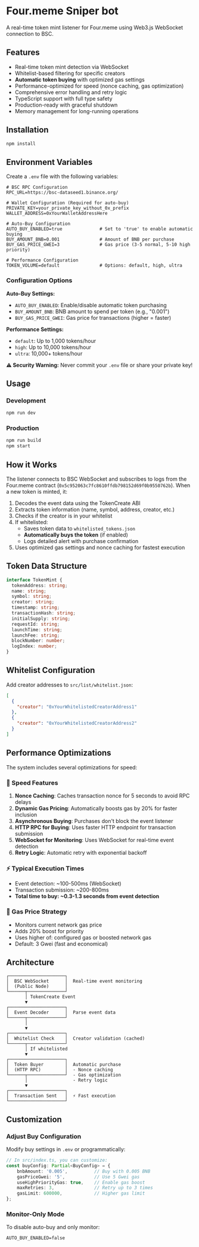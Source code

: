 # Four.meme Sniper bot

A real-time token mint listener for Four.meme using Web3.js WebSocket connection to BSC.

## Features

- Real-time token mint detection via WebSocket
- Whitelist-based filtering for specific creators
- **Automatic token buying** with optimized gas settings
- Performance-optimized for speed (nonce caching, gas optimization)
- Comprehensive error handling and retry logic
- TypeScript support with full type safety
- Production-ready with graceful shutdown
- Memory management for long-running operations

## Installation

```bash
npm install
```

## Environment Variables

Create a `.env` file with the following variables:

```env
# BSC RPC Configuration
RPC_URL=https://bsc-dataseed1.binance.org/

# Wallet Configuration (Required for auto-buy)
PRIVATE_KEY=your_private_key_without_0x_prefix
WALLET_ADDRESS=0xYourWalletAddressHere

# Auto-Buy Configuration
AUTO_BUY_ENABLED=true              # Set to 'true' to enable automatic buying
BUY_AMOUNT_BNB=0.001               # Amount of BNB per purchase
BUY_GAS_PRICE_GWEI=3               # Gas price (3-5 normal, 5-10 high priority)

# Performance Configuration
TOKEN_VOLUME=default               # Options: default, high, ultra
```

### Configuration Options

**Auto-Buy Settings:**
- `AUTO_BUY_ENABLED`: Enable/disable automatic token purchasing
- `BUY_AMOUNT_BNB`: BNB amount to spend per token (e.g., "0.001")
- `BUY_GAS_PRICE_GWEI`: Gas price for transactions (higher = faster)

**Performance Settings:**
- `default`: Up to 1,000 tokens/hour
- `high`: Up to 10,000 tokens/hour
- `ultra`: 10,000+ tokens/hour

**⚠️ Security Warning:** Never commit your `.env` file or share your private key!

## Usage

### Development
```bash
npm run dev
```

### Production
```bash
npm run build
npm start
```

## How it Works

The listener connects to BSC WebSocket and subscribes to logs from the Four.meme contract (`0x5c952063c7fc8610ffdb798152d69f0b9550762b`). When a new token is minted, it:

1. Decodes the event data using the TokenCreate ABI
2. Extracts token information (name, symbol, address, creator, etc.)
3. Checks if the creator is in your whitelist
4. If whitelisted:
   - Saves token data to `whitelisted_tokens.json`
   - **Automatically buys the token** (if enabled)
   - Logs detailed alert with purchase confirmation
5. Uses optimized gas settings and nonce caching for fastest execution

## Token Data Structure

```typescript
interface TokenMint {
  tokenAddress: string;
  name: string;
  symbol: string;
  creator: string;
  timestamp: string;
  transactionHash: string;
  initialSupply: string;
  requestId: string;
  launchTime: string;
  launchFee: string;
  blockNumber: number;
  logIndex: number;
}
```

## Whitelist Configuration

Add creator addresses to `src/list/whitelist.json`:

```json
[
  {
    "creator": "0xYourWhitelistedCreatorAddress1"
  },
  {
    "creator": "0xYourWhitelistedCreatorAddress2"
  }
]
```

## Performance Optimizations

The system includes several optimizations for speed:

### 🚀 Speed Features

1. **Nonce Caching**: Caches transaction nonce for 5 seconds to avoid RPC delays
2. **Dynamic Gas Pricing**: Automatically boosts gas by 20% for faster inclusion
3. **Asynchronous Buying**: Purchases don't block the event listener
4. **HTTP RPC for Buying**: Uses faster HTTP endpoint for transaction submission
5. **WebSocket for Monitoring**: Uses WebSocket for real-time event detection
6. **Retry Logic**: Automatic retry with exponential backoff

### ⚡ Typical Execution Times

- Event detection: ~100-500ms (WebSocket)
- Transaction submission: ~200-800ms
- **Total time to buy: ~0.3-1.3 seconds from event detection**

### 🎯 Gas Price Strategy

- Monitors current network gas price
- Adds 20% boost for priority
- Uses higher of: configured gas or boosted network gas
- Default: 3 Gwei (fast and economical)

## Architecture

```
┌─────────────────────┐
│  BSC WebSocket      │  Real-time event monitoring
│  (Public Node)      │
└──────┬──────────────┘
       │ TokenCreate Event
       ▼
┌─────────────────────┐
│  Event Decoder      │  Parse event data
└──────┬──────────────┘
       │
       ▼
┌─────────────────────┐
│  Whitelist Check    │  Creator validation (cached)
└──────┬──────────────┘
       │ If whitelisted
       ▼
┌─────────────────────┐
│  Token Buyer        │  Automatic purchase
│  (HTTP RPC)         │  - Nonce caching
└──────┬──────────────┘  - Gas optimization
       │                 - Retry logic
       ▼
┌─────────────────────┐
│  Transaction Sent   │  ⚡ Fast execution
└─────────────────────┘
```

## Customization

### Adjust Buy Configuration

Modify buy settings in `.env` or programmatically:

```typescript
// In src/index.ts, you can customize:
const buyConfig: Partial<BuyConfig> = {
    bnbAmount: '0.005',          // Buy with 0.005 BNB
    gasPriceGwei: '5',           // Use 5 Gwei gas
    useHighPriorityGas: true,    // Enable gas boost
    maxRetries: 3,               // Retry up to 3 times
    gasLimit: 600000,            // Higher gas limit
};
```

### Monitor-Only Mode

To disable auto-buy and only monitor:

```env
AUTO_BUY_ENABLED=false
```
